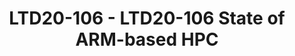 ---
categories:
- ltd20
description: '<strong>To join this session live please go to:</strong><br><ul><li>YouTube:
  <a data-saferedirecturl="https://www.google.com/url?q=https://youtu.be/PFQdsAoxQjo&source=gmail&ust=1584481372166000&usg=AFQjCNEaHD7pbM7zG_P6qVfLUp1t25kjHQ"
  href="https://youtu.be/PFQdsAoxQjo" target="_blank">https://youtu.be/PFQdsAoxQjo</a></li><li>Zoom:
  <a data-saferedirecturl="https://www.google.com/url?q=https://zoom.us/j/979251096?pwd%3Dd1VOZVF3TDVGaW1BYXVNeUl3WDk5QT09&source=gmail&ust=1584481372167000&usg=AFQjCNEbwp1MgK5ehMTqiYrSaWesNvUPgw"
  href="https://zoom.us/j/979251096?pwd=d1VOZVF3TDVGaW1BYXVNeUl3WDk5QT09" target="_blank">https://zoom.us/j/979251096?pwd=d1VOZVF3TDVGaW1BYXVNeUl3WDk5QT09</a></li></ul><br>Description:
  <br>An overview of applications and infrastructure services successfully ported
  to Aarch64 and benefiting from scale.'
image:
  featured: 'true'
  path: https://static.linaro.org/connect/ltd20/images/LTD20-106.png
session_id: LTD20-106
session_room: Linaro Tech Days Track 1
session_slot:
  end_time: 2020-03-24 11:25
  start_time: 2020-03-24 11:00
session_speakers:
- speaker_bio: Technical Lead for HPC-SIG within LDCG.&lt;br /&gt; 30+ years international
    infrastructure architecture experience from Smart NICs to HPC and software development.
  speaker_company: Linaro Limited
  speaker_image: http://avatars.sched.co/1/dd/10468672/avatar.jpg.320x320px.jpg?f28
  speaker_name: Paul Isaac&#39;s
  speaker_position: Director (LDCG, HPC-SIG)
  speaker_role: attendee, speaker
session_track: HPC
tag: session
tags: HPC
title: LTD20-106 - LTD20-106 State of ARM-based HPC
---
